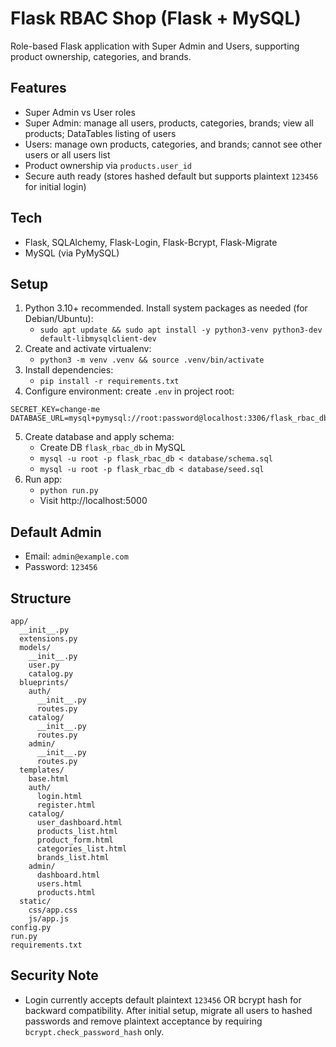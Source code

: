 # Flask RBAC Shop (Flask + MySQL)

Role-based Flask application with Super Admin and Users, supporting product ownership, categories, and brands.

## Features
- Super Admin vs User roles
- Super Admin: manage all users, products, categories, brands; view all products; DataTables listing of users
- Users: manage own products, categories, and brands; cannot see other users or all users list
- Product ownership via `products.user_id`
- Secure auth ready (stores hashed default but supports plaintext `123456` for initial login)

## Tech
- Flask, SQLAlchemy, Flask-Login, Flask-Bcrypt, Flask-Migrate
- MySQL (via PyMySQL)

## Setup
1. Python 3.10+ recommended. Install system packages as needed (for Debian/Ubuntu):
   - `sudo apt update && sudo apt install -y python3-venv python3-dev default-libmysqlclient-dev`
2. Create and activate virtualenv:
   - `python3 -m venv .venv && source .venv/bin/activate`
3. Install dependencies:
   - `pip install -r requirements.txt`
4. Configure environment: create `.env` in project root:
```
SECRET_KEY=change-me
DATABASE_URL=mysql+pymysql://root:password@localhost:3306/flask_rbac_db
```
5. Create database and apply schema:
   - Create DB `flask_rbac_db` in MySQL
   - `mysql -u root -p flask_rbac_db < database/schema.sql`
   - `mysql -u root -p flask_rbac_db < database/seed.sql`
6. Run app:
   - `python run.py`
   - Visit http://localhost:5000

## Default Admin
- Email: `admin@example.com`
- Password: `123456`

## Structure
```
app/
  __init__.py
  extensions.py
  models/
    __init__.py
    user.py
    catalog.py
  blueprints/
    auth/
      __init__.py
      routes.py
    catalog/
      __init__.py
      routes.py
    admin/
      __init__.py
      routes.py
  templates/
    base.html
    auth/
      login.html
      register.html
    catalog/
      user_dashboard.html
      products_list.html
      product_form.html
      categories_list.html
      brands_list.html
    admin/
      dashboard.html
      users.html
      products.html
  static/
    css/app.css
    js/app.js
config.py
run.py
requirements.txt
```

## Security Note
- Login currently accepts default plaintext `123456` OR bcrypt hash for backward compatibility. After initial setup, migrate all users to hashed passwords and remove plaintext acceptance by requiring `bcrypt.check_password_hash` only.